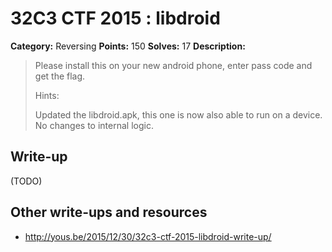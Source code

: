 # 32C3 CTF 2015 : libdroid

**Category:** Reversing
**Points:** 150
**Solves:** 17
**Description:**

> Please install this on your new android phone, enter pass code and get the flag.
> 
> 
> Hints:
> 
> Updated the libdroid.apk, this one is now also able to run on a device. No changes to internal logic.


## Write-up

(TODO)

## Other write-ups and resources

* <http://yous.be/2015/12/30/32c3-ctf-2015-libdroid-write-up/>
